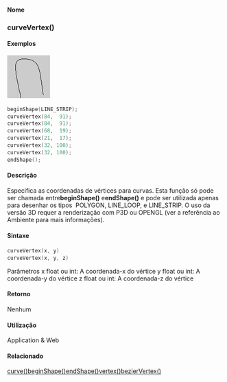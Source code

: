 
#### Nome
### curveVertex()

#### Exemplos
<img border="0" height="100" src="media/curveVertex_.gif" width="100"/>

```pde
beginShape(LINE_STRIP); 
curveVertex(84,  91); 
curveVertex(84,  91); 
curveVertex(68,  19); 
curveVertex(21,  17); 
curveVertex(32, 100); 
curveVertex(32, 100); 
endShape(); 

```

#### Descrição
Especifica as coordenadas de vértices para curvas. Esta função só pode ser chamada entre**beginShape()** e**endShape()** e pode ser utilizada apenas para desenhar os
tipos  POLYGON, LINE_LOOP, e LINE_STRIP. O uso da versão 3D
requer a renderização com P3D ou OPENGL (ver a
referência ao Ambiente para mais informações).

#### Sintaxe
```pde
curveVertex(x, y) 
curveVertex(x, y, z)

```
Parâmetros
x
float ou int: A coordenada-x do vértice
y
float ou int: A coordenada-y do vértice
z
float ou int: A coordenada-z do vértice

#### Retorno

	
Nenhum

#### Utilização

	
Application & Web

#### Relacionado
[curve()](curve_)[beginShape()](beginShape_)[endShape()](endShape_)[vertex()](vertex_)[bezierVertex()](bezierVertex_)
